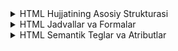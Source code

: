 <details>
<summary>
HTML Hujjatining Asosiy Strukturasi
</summary>

Har bir HTML hujjat quyidagi asosiy strukturaga ega:

```html
<!DOCTYPE html>
<html lang="uz">
<head>
  <meta charset="UTF-8">
  <title>Sahifa sarlavhasi</title>
</head>
<body>

  <h1>Bu sarlavha</h1>
  <p>Bu xatboshi.</p>

</body>
</html>
```

Keling, bu strukturadagi har bir elementni batafsil ko'rib chiqamiz:

* **`<!DOCTYPE html>`:** Bu deklaratsiya veb-brauzerga hujjatning HTML5 standartida yozilganligini bildiradi.
* **`<html lang="uz">`:** Bu teg HTML hujjatning boshlanishini bildiradi. `lang="uz"` atributi sahifaning tili o'zbekcha ekanligini ko'rsatadi.
* **`<head>`:** Bu bo'limda sahifa haqida meta-ma'lumotlar, jumladan sahifa sarlavhasi, CSS stillari va JavaScript kodlari joylashtiriladi. Bu ma'lumotlar brauzerda ko'rsatilmaydi, lekin sahifaning ishlashi uchun muhimdir.
    * **`<meta charset="UTF-8">`:** Bu teg sahifaning kodlash standarti UTF-8 ekanligini bildiradi. UTF-8 standarti o'zbek tilidagi barcha belgilarni to'g'ri ko'rsatish imkonini beradi.
    * **`<title>Sahifa sarlavhasi</title>`:** Bu teg sahifaning sarlavhasini belgilaydi. Sarlavha brauzerning tabida yoki oynasining sarlavha satrida ko'rsatiladi.
* **`<body>`:** Bu bo'limda sahifaning asosiy tarkibi, ya'ni foydalanuvchilar brauzerda ko'radigan barcha elementlar joylashtiriladi.
    * **`<h1>Bu sarlavha</h1>`:** Bu teg sarlavha yaratish uchun ishlatiladi. HTMLda `<h1>` dan `<h6>` gacha bo'lgan oltita sarlavha darajasi mavjud.
    * **`<p>Bu xatboshi.</p>`:** Bu teg xatboshi yaratish uchun ishlatiladi.

### Teglar va Elementlar

HTMLda ko'plab teglar mavjud. Keling, ba'zi asosiy teglarni ko'rib chiqamiz va ularning qanday ishlatilishini misollar bilan ko'rsatamiz:

* **Sarlavhalar:** `<h1>` dan `<h6>` gacha bo'lgan teglar sarlavhalar yaratish uchun ishlatiladi.

```html
<h1>Bu eng katta sarlavha</h1>
<h2>Bu kichikroq sarlavha</h2>
<h3>Bu undan ham kichikroq sarlavha</h3>
```

* **Xatboshilar:** `<p>` tegi xatboshilar yaratish uchun ishlatiladi.

```html
<p>Bu birinchi xatboshi.</p>
<p>Bu ikkinchi xatboshi.</p>
```

* **Rasmlar:** `<img>` tegi rasmlarni veb-sahifaga qo'shish uchun ishlatiladi.

```html
<img src="rasm.jpg" alt="Rasmning tavsifi">
```

Bu misolda, `src` atributi rasm faylining manzilini, `alt` atributi esa rasmning tavsifini ko'rsatadi.

* **Havolalar:** `<a>` tegi havolalar yaratish uchun ishlatiladi.

```html
<a href="https://kun.uz">Kun.uz saytiga o'tish</a>
```

Bu misolda, `href` atributi havolaning manzilini ko'rsatadi. Havolani bosganda, foydalanuvchi Kun.uz saytiga o'tadi.

* **Ro'yxatlar:** `<ul>`, `<ol>` va `<li>` teglari ro'yxatlar yaratish uchun ishlatiladi.

```html
<ul>
  <li>Olma</li>
  <li>Anor</li>
  <li>Uzum</li>
</ul>

<ol>
  <li>Birinchi</li>
  <li>Ikkinchi</li>
  <li>Uchinchi</li>
</ol>
```

Bu misolda, `<ul>` tegi tartibsiz ro'yxatni, `<ol>` tegi tartibli ro'yxatni, `<li>` tegi esa ro'yxat elementini bildiradi.

### Atributlar

Atributlar teglarga qo'shimcha ma'lumot berish uchun ishlatiladi. Keling, ba'zi asosiy atributlarni ko'rib chiqamiz:

* **`class`:** Bu atribut elementga CSS stillarini qo'llash uchun ishlatiladi.

```html
<p class="qizil-matn">Bu xatboshi qizil rangda bo'ladi.</p>
```

* **`id`:** Bu atribut elementga noyob identifikator berish uchun ishlatiladi.

```html
<div id="asosiy-kontent">Bu asosiy kontent.</div>
```

* **`style`:** Bu atribut elementga inline CSS stillarini qo'llash uchun ishlatiladi.

```html
<p style="color: blue;">Bu xatboshi ko'k rangda bo'ladi.</p>
```

Bu misollar HTML asoslarini tushunishga yordam beradi degan umiddaman. Keyingi darslarda biz HTMLning boshqa jihatlarini, jumladan semantik teglar, formlar va jadvallarni ko'rib chiqamiz.

### O'qituvchi boshchiligidagi loyiha: "Mening maktabim" (to'liq)

**1-qadam: Yangi HTML hujjat yaratish**

Avvalgi kabi, yangi HTML hujjat yarating va uni `maktab.html` deb nomlang. Asosiy HTML tuzilishini qo'shing:

```html
<!DOCTYPE html>
<html lang="uz">
<head>
  <meta charset="UTF-8">
  <title>Mening maktabim</title>
</head>
<body>

</body>
</html>
```

**2-qadam: Sarlavha va kirish qismini qo'shish**

* `<body>` teglari ichida `<h1>` tegi yordamida sahifa sarlavhasini qo'shing. Masalan, "Mening maktabim".
* Maktabingiz haqida qisqacha ma'lumot beruvchi xatboshilar (`<p>`) yozing. Masalan, maktabingizning nomi, manzili, qachon tashkil etilgani va boshqalar.

```html
<body>

  <h1>Mening maktabim</h1>
  <p>Men 1-umumta'lim maktabida o'qiyman. Maktabimiz Samarqand shahrida joylashgan.</p>
  <p>Maktabimiz 1991-yilda tashkil etilgan.</p>

</body>
```

**3-qadam: Maktab rasmini qo'shish**

* Endi maktabingizning rasmini qo'shamiz. Buning uchun `<img>` tegini ishlatamiz.
* `src` atributida rasm faylining manzilini ko'rsating. Masalan, agar rasm fayli `maktab_rasmi.jpg` deb nomlangan va `maktab.html` fayli bilan bir xil papkada joylashgan bo'lsa, `src="maktab_rasmi.jpg"` deb yozasiz.
* `alt` atributida rasmning tavsifini ko'rsating. Bu atribut rasm ko'rsatilmasa (masalan, internet aloqasi yo'q bo'lsa) yoki ko'zi ojiz foydalanuvchilar uchun ekran o'quvchi dasturlar tomonidan ishlatiladi.

```html
<img src="maktab_rasmi.jpg" alt="Maktabimizning rasmi">
```

**4-qadam: Maktab haqida batafsil ma'lumot qo'shish**

* Maktabingizning veb-sayti yoki ijtimoiy tarmoqdagi sahifasi bormi? Agar bo'lsa, uning havolasini qo'shing. Buning uchun `<a>` tegini ishlating. Havolaning manzilini `href` atributida ko'rsating.

```html
<p>Maktabimiz haqida batafsil ma'lumotni <a href="https://maktab.uz">bu yerda</a> olishingiz mumkin.</p>
```

* Maktabingizda qanday fanlar o'qitiladi? Ularning ro'yxatini tuzing. Buning uchun tartibsiz ro'yxat (`<ul>`, `<li>`) dan foydalaning.

```html
<p>Maktabimizda quyidagi fanlar o'qitiladi:</p>
<ul>
  <li>Ona tili</li>
  <li>Matematika</li>
  <li>Fizika</li>
  <li>Kimyo</li>
  <li>Biologiya</li>
  <li>Tarix</li>
</ul>
```

* Maktabingizda qanday to'garaklar bor? Ularning ro'yxatini tuzing va har bir to'garak haqida qisqacha ma'lumot bering. Buning uchun tartibli ro'yxat (`<ol>`, `<li>`) dan foydalaning.

```html
<p>Maktabimizda quyidagi to'garaklar faoliyat yuritadi:</p>
<ol>
  <li>Shaxmat to'garagi - bu yerda o'quvchilar shaxmat o'ynashni o'rganadilar va musobaqalarda qatnashadilar.</li>
  <li>Rasm to'garagi - bu yerda o'quvchilar rasm chizishni o'rganadilar.</li>
  <li>Sport to'garagi - bu yerda o'quvchilar turli xil sport turlari bilan shug'ullanadilar.</li>
</ol>
```

**5-qadam: Sahifani brauzerda ochish**

* `maktab.html` faylini saqlagan papkani oching.
* Faylni ikki marta bosing yoki brauzerda oching.
* Yaratgan veb-sahifangizni ko'rib chiqing.

**Tushuntirish:**

Bu loyihada biz HTMLning asosiy elementlaridan foydalanib, maktab haqida ma'lumotlarni o'z ichiga olgan veb-sahifa yaratdik. `<img>` tegi rasm qo'shish uchun, `<a>` tegi havola yaratish uchun, `<ul>` va `<ol>` teglari esa tartibsiz va tartibli ro'yxatlar yaratish uchun ishlatildi.

Ushbu loyihani o'zingizning maktabingiz haqidagi ma'lumotlar bilan to'ldiring. O'zingizga yoqqan boshqa elementlarni ham qo'shishingiz mumkin. Masalan, maktabingizning direktori haqida ma'lumot, maktabingizning qo'shimcha rasmlari va boshqalar.


### Mustaqil loyiha: "Mening sevimli mashg'ulotlarim"

Ushbu loyihada siz HTML bilimlaringizdan foydalanib, sevimli mashg'ulotlaringiz haqida veb-sahifa yaratasiz. 

**1-qadam: Yangi HTML hujjat yaratish**

* Matn muharriri yoki kod muharririda yangi fayl yarating va uni `mashgulotlar.html` deb nomlang.
* Faylga asosiy HTML tuzilishini qo'shing (`<!DOCTYPE html>`, `<html lang="uz">`, `<head>`, `<title>`, `<body>`).
* `<title>` tegi ichida sahifa sarlavhasini yozing (masalan, "Mening sevimli mashg'ulotlarim").


**2-qadam: Sahifa tarkibini yaratish**

* Quyidagi elementlarni sahifangizga qo'shing:
    * `<h1>` tegi bilan sahifa sarlavhasini qo'shing (masalan, "Mening sevimli mashg'ulotlarim").
    * O'zingiz haqingizda qisqacha ma'lumot beruvchi bir nechta xatboshilar (`<p>`) yozing. 
    * Har bir sevimli mashg'ulotingiz uchun:
        * `<div>` tegi yordamida alohida bo'lim yarating.
        * `<h2>` tegi bilan mashg'ulot nomini sarlavha qiling.
        * Mashg'ulot haqida ma'lumot beruvchi xatboshilar (`<p>`) yozing.
        * Mashg'ulot bilan bog'liq rasm qo'shing (`<img>`). Rasm faylining manzilini va rasmning tavsifini tegishli atributlarda ko'rsating.
    * Mashg'ulotlaringiz haqida qo'shimcha ma'lumot olish uchun foydali havolalar ro'yxatini yarating. Havolalarni yaratish uchun `<a>` tegini ishlating.
    * Mashg'ulotlaringiz bilan bog'liq biror ro'yxat yarating. Ro'yxatni tartibli yoki tartibsiz (`<ol>` yoki `<ul>`) shaklida taqdim eting.


**Tushuntirish:**

* Masalan, siz kitob o'qishni yaxshi ko'rsangiz, quyidagicha bo'lim yaratishingiz mumkin:
    * `<div>` tegini oching.
    * Ichida `<h2>` tegi bilan "Kitob o'qish" deb yozing.
    * Kitob o'qish haqida bir nechta xatboshilar yozing. Masalan: "Men bo'sh vaqtimda kitob o'qishni yaxshi ko'raman. Kitoblar menga yangi bilimlar olishga va dunyoqarashimni kengaytirishga yordam beradi. Ayniqsa, tarixiy romanlar va fantastika janridagi kitoblarni o'qishni yoqtiraman".
    * Xatboshilardan keyin kitob o'qish bilan bog'liq rasm qo'shing. Buning uchun `<img>` tegini ishlating. Rasm faylining manzilini `src` atributida, rasmning tavsifini esa `alt` atributida ko'rsating. Masalan, `src="kitob.jpg"` va `alt="Kitob o'qiyotgan odam"`.
    * `<div>` tegini yoping.
* Agar sizda bir nechta sevimli kitoblar bo'lsa, ularning ro'yxatini tartibsiz ro'yxat shaklida ko'rsatishingiz mumkin. Buning uchun `<ul>` va `<li>` teglaridan foydalaning.


**3-qadam: Sahifani brauzerda ochish**

* `mashgulotlar.html` faylini saqlagan papkani oching.
* Faylni ikki marta bosing yoki brauzerda oching.
* Yaratgan veb-sahifangizni ko'rib chiqing.

</details>


<details>
<summary>
HTML Jadvallar va Formalar
</summary>

Veb-sahifalarni yaratishda ma'lumotlarni tartibli va tushunarli ko'rsatish, shuningdek, foydalanuvchilar bilan o'zaro aloqada bo'lish juda muhim. HTML tili bizga bu maqsadlar uchun jadvallar va formalar kabi kuchli vositalarni taqdim etadi.

### Jadvallar bilan ishlash

Jadvallar ma'lumotlarni satr va ustunlarga ajratilgan holda strukturaviy tarzda taqdim etish imkonini beradi. Bu esa ma'lumotlarni oson o'qish, tahlil qilish va tushunishni ta'minlaydi. Jadvallarni kundalik hayotda ham tez-tez uchratamiz: dars jadvali, poyezdlar jadvali, mahsulotlar ro'yxati va boshqalar.

HTMLda jadvallarni yaratish uchun bir nechta teglar qo'llaniladi:

* **`<table>`**: Jadvalning asosiy konteyneri. Barcha jadval elementlari shu teg ichida joylashtiriladi.
    ```html
    <table>
      
    </table>
    ```

* **`<tr>`**: Jadvaldagi satrni (row) ifodalaydi.
    ```html
    <table>
      <tr>
          
      </tr>
    </table>
    ```

* **`<td>`**: Jadvaldagi katakchani (data cell) ifodalaydi. Har bir katakcha ma'lumotning bir qismini o'z ichiga oladi.
    ```html
    <table>
      <tr>
        <td>Olma</td>
        <td>5000 so'm</td>
      </tr>
    </table>
    ```

* **`<th>`**: Jadvaldagi sarlavha katakchasini (header cell) ifodalaydi. Sarlavha katakchalari odatda qalin shriftda ko'rsatiladi va ustun yoki satr uchun nom vazifasini bajaradi.
    ```html
    <table>
      <tr>
        <th>Mahsulot</th>
        <th>Narxi</th>
      </tr>
    </table>
    ```

**Jadvallarni Strukturaviy Tuzish**

Jadvallarni yanada tushunarli va foydalanuvchilarga qulay qilish uchun ularni quyidagi qismlarga ajratish mumkin:

* **`<caption>`**: Jadvalga sarlavha qo'yish uchun ishlatiladi. Sarlavha jadvalning tepasida joylashadi va uning mazmunini qisqacha ifodalaydi. Misol uchun, "O'quvchilar ro'yxati", "Mahsulotlar narxlari" va hokazo.
    ```html
    <table>
      <caption>O'quvchilar ro'yxati</caption>
      ...
    </table>
    ```

* **`<thead>`**: Jadvalning sarlavha qismini belgilaydi. Bu qismda ustun nomlari yoki boshqa sarlavha ma'lumotlari joylashtiriladi. Misol uchun, "Ism", "Familiya", "Yoshi" kabi ustun nomlari.
    ```html
    <table>
      <thead>
        <tr>
          <th>Ism</th>
          <th>Familiya</th>
          <th>Yoshi</th>
        </tr>
      </thead>
      ...
    </table>
    ```

* **`<tbody>`**: Jadvalning asosiy qismini belgilaydi. Bu qismda jadvalning ma'lumotlari satr va ustunlarga ajratilgan holda joylashtiriladi. Misol uchun, o'quvchilarning ismi, familiyasi va yoshi haqidagi ma'lumotlar.
    ```html
    <table>
      <tbody>
        <tr>
          <td>Ali</td>
          <td>Valiyev</td>
          <td>20</td>
        </tr>
        ...
      </tbody>
    </table>
    ```

* **`<tfoot>`**: Jadvalning pastki qismini belgilaydi. Bu qismda jadvalga oid xulosa ma'lumotlari, masalan, jami yoki o'rtacha qiymatlar ko'rsatilishi mumkin. Misol uchun, jadvaldagi barcha o'quvchilarning o'rtacha yoshi.
    ```html
    <table>
      <tfoot>
        <tr>
          <td colspan="2">Jami:</td>
          <td>45</td>
        </tr>
      </tfoot>
    </table>
    ```

**Katakchalarni Birlashtirish**

Ba'zan jadval katakchalarini bir nechta ustun yoki satrga yoyish kerak bo'ladi. Buning uchun `colspan` va `rowspan` atributlaridan foydalanish mumkin. 

* **`colspan`**: Katakchani gorizontal ravishda, ya'ni bir nechta ustunga yoyadi. Misol uchun, jadvalning birinchi satrida "Ism va Familiya" bitta katakchada joylashishi uchun `colspan="2"` atributidan foydalanish mumkin.
    ```html
    <table>
      <tr>
        <th colspan="2">Ism va Familiya</th>
        <th>Yoshi</th>
      </tr>
      ...
    </table>
    ```

* **`rowspan`**: Katakchani vertikal ravishda, ya'ni bir nechta satrga yoyadi. Misol uchun, jadvalning birinchi ustunida "1-guruh" nomi ikkita satrga yoyilishi uchun `rowspan="2"` atributidan foydalanish mumkin.
    ```html
    <table>
      <tr>
        <th rowspan="2">Guruh</th>
        <th>Ism</th>
        <th>Familiya</th>
      </tr>
      <tr>
        <td>Ali</td>
        <td>Valiyev</td>
      </tr>
    </table>
    ```

**Jadvallarni Formatlash**

Jadvallarni vizual jihatdan jozibador qilish va ma'lumotlarni yanada tushunarli qilish uchun CSS stillaridan foydalanish mumkin. CSS yordamida jadvallarning chegaralarini, fon rangini, shriftlarini va boshqa xususiyatlarini o'zgartirish mumkin.


### Formalar bilan ishlash

Formalar foydalanuvchilar bilan o'zaro aloqada bo'lishning asosiy vositalaridan biridir. Ular orqali foydalanuvchilar ma'lumotlarni kiritishlari, so'rovlar yuborishlari, fikr-mulohazalarini bildirishlari va boshqa ko'p narsalarni qilishlari mumkin.

HTMLda formalarni yaratish uchun `<form>` tegi ishlatiladi. Formada turli xil elementlar bo'lishi mumkin:

* **`<form>`**: Formani belgilaydi. Formadagi barcha elementlar shu teg ichida joylashtiriladi.
    ```html
    <form>
        
    </form>
    ```

* **`<input>`**: Turli xil ma'lumotlarni kiritish uchun ishlatiladi. `type` atributi yordamida input maydonining turini belgilash mumkin. Eng ko'p ishlatiladigan turlari:
    * `text`: Matn kiritish uchun. Misol uchun, ism, familiya, manzil va hokazo.
        ```html
        <input type="text" name="ism" placeholder="Ismingizni kiriting">
        ```
    * `password`: Parolni maxfiy kiritish uchun.
        ```html
        <input type="password" name="parol" placeholder="Parolni kiriting">
        ```
    * `email`: Email manzilini kiritish uchun.
        ```html
        <input type="email" name="email" placeholder="Emailingizni kiriting">
        ```
    * `number`: Raqam kiritish uchun. Misol uchun, yosh, telefon raqami va hokazo.
        ```html
        <input type="number" name="yosh" min="18" max="100">
        ```
    * `date`: Sanani tanlash uchun.
        ```html
        <input type="date" name="tug'ilgan_kun">
        ```
    * `radio`: Bir nechta variantdan birini tanlash uchun. Misol uchun, jinsni tanlashda.
        ```html
        <input type="radio" name="jins" value="erkak"> Erkak
        <input type="radio" name="jins" value="ayol"> Ayol
        ```
    * `checkbox`: Bir nechta variantni tanlash uchun. Misol uchun, qiziqishlarni tanlashda.
        ```html
        <input type="checkbox" name="qiziqishlar" value="sport"> Sport
        <input type="checkbox" name="qiziqishlar" value="musiqa"> Musiqa
        ```
    * `file`: Faylni yuklash uchun. Misol uchun, rasm, hujjat va hokazo.
        ```html
        <input type="file" name="fayl">
        ```
    * `submit`: Formani yuborish uchun.
        ```html
        <input type="submit" value="Yuborish">
        ```
    * `reset`: Formani tozalash uchun.
        ```html
        <input type="reset" value="Tozalash">
        ```
    * `hidden`: Foydalanuvchiga ko'rinmaydigan ma'lumotlarni yuborish uchun.
        ```html
        <input type="hidden" name="user_id" value="123">
        ```

* **`<textarea>`**: Ko'p qatorli matn kiritish uchun ishlatiladi. Misol uchun, xabar yoki sharh yozishda.
    ```html
    <textarea name="xabar" rows="5" cols="40"></textarea>
    ```

* **`<select>`**: Bir nechta variantdan birini tanlash uchun ishlatiladi. `<option>` tegi yordamida variantlarni belgilash mumkin. Misol uchun, shaharni tanlashda.
    ```html
    <select name="shahar">
      <option value="toshkent">Toshkent</option>
      <option value="samarqand">Samarqand</option>
      <option value="buxoro">Buxoro</option>
    </select>
    ```

* **`<label>`**: Input maydonlariga yorliq qo'yish uchun ishlatiladi.
    ```html
    <label for="ism">Ismingiz:</label>
    <input type="text" id="ism" name="ism">
    ```

**Formalarni Yuborish**

Formalarni yuborish uchun `action` va `method` atributlaridan foydalaniladi.

* **`action`**: Formani qaysi manzilga yuborish kerakligini belgilaydi. Odatda bu serverdagi skript faylining manzili bo'ladi.
* **`method`**: Formani qanday usulda yuborish kerakligini belgilaydi. Eng ko'p ishlatiladigan usullari:
    * `GET`: Ma'lumotlar URL manziliga qo'shiladi.
    * `POST`: Ma'lumotlar alohida so'rov bilan yuboriladi.

Umid qilamanki, bu batafsil ma'lumot va kod namunalari jadvallar va formalarni chuqurroq tushunishga yordam berdi. Ularni to'g'ri ishlatish orqali veb-sahifalarni yanada foydali va interaktiv qilish mumkin.


Xop bo'ladi, loyihani to'liq taqdim etaman va forma qismini bosqichlarga ajrataman.

### O'qituvchi boshchiligidagi loyiha: "Kutubxona katalogi"

Bu loyihada biz HTML bilimlarimizdan foydalanib, kutubxona katalogi jadvalini va yangi kitob qo'shish uchun formani yaratuvchi veb-sahifa yaratamiz.

**1-qadam: Yangi HTML hujjat yaratish**

* Matn muharriri yoki kod muharririda yangi fayl yarating (masalan, Notepad, Sublime Text, VS Code).
* Faylni `kutubxona.html` deb nomlang va saqlang.
* Faylga quyidagi asosiy HTML tuzilishini qo'shing:

```html
<!DOCTYPE html>
<html lang="uz">
<head>
  <meta charset="UTF-8">
  <title>Kutubxona katalogi</title>
</head>
<body>

</body>
</html>
```

**2-qadam: Jadvalni yaratish**

* `<body>` teglari ichida `<table>` tegini qo'shing.
* Jadvalga sarlavha qo'shing (`<caption>`). Masalan, "Kutubxona katalogi".
* Jadval sarlavhasini yaratish uchun `<thead>` tegini, so'ngra `<tr>` tegini va har bir ustun uchun `<th>` tegini qo'shing. Masalan, "№", "Kitob nomi", "Muallifi", "Nashr yili" va "Mavjudligi".

```html
<table>
  <caption>Kutubxona katalogi</caption>
  <thead>
    <tr>
      <th>№</th>
      <th>Kitob nomi</th>
      <th>Muallifi</th>
      <th>Nashr yili</th>
      <th>Mavjudligi</th>
    </tr>
  </thead>
  
</table>
```

**3-qadam: Jadvalga ma'lumotlarni qo'shish**

* Jadvalning asosiy qismini yaratish uchun `<tbody>` tegini qo'shing.
* Har bir kitob uchun `<tr>` tegini va har bir ma'lumot uchun `<td>` tegini qo'shing.
* Birinchi ustunda kitobning tartib raqamini ko'rsating.
* Ikkinchi ustunda kitob nomini ko'rsating.
* Uchinchi ustunda kitob muallifini ko'rsating.
* To'rtinchi ustunda kitob nashr etilgan yilni ko'rsating.
* Beshinchi ustunda kitobning mavjudligini ko'rsating ("Ha" yoki "Yo'q").

```html
<tbody>
  <tr>
    <td>1</td>
    <td>Alpomish</td>
    <td>Xalq og'zaki ijodi</td>
    <td>1980</td>
    <td>Ha</td>
  </tr>
  <tr>
    <td>2</td>
    <td>O'tkan kunlar</td>
    <td>Abdulla Qodiriy</td>
    <td>1925</td>
    <td>Ha</td>
  </tr>
  </tbody>
```

**4-qadam: Jadvalga qo'shimcha elementlar qo'shish**

* Jadvalning pastki qismini yaratish uchun `<tfoot>` tegini qo'shing.
* `<tfoot>` ichida `<tr>` va `<td>` teglaridan foydalanib, jadvalga oid xulosa ma'lumotlarini qo'shing. Masalan, "Jami kitoblar soni:".
* `colspan` atributidan foydalanib, "Jami kitoblar soni:" katakchasini bir nechta ustunga yoying.

```html
<tfoot>
  <tr>
    <td colspan="4">Jami kitoblar soni:</td>
    <td>2</td>
  </tr>
</tfoot>
```

**5-qadam: Formani yaratish**

* Jadvaldan keyin `<form>` tegini qo'shing.
* Formaga sarlavha qo'shing (`<h2>`). Masalan, "Yangi kitob qo'shish".

```html
<h2>Yangi kitob qo'shish</h2>
<form>

</form>
```

**6-qadam: Input maydonlarini qo'shish**

* Kitob nomi uchun matn maydoni (`<input type="text">`) qo'shing.
* Muallifi uchun matn maydoni (`<input type="text">`) qo'shing.
* Nashr yili uchun raqam maydoni (`<input type="number">`) qo'shing.
* Mavjudligi uchun radio tugmalar (`<input type="radio">`) qo'shing. "Ha" va "Yo'q" variantlarini yarating.

```html
<label for="kitob_nomi">Kitob nomi:</label><br>
<input type="text" id="kitob_nomi" name="kitob_nomi"><br><br>
<label for="muallifi">Muallifi:</label><br>
<input type="text" id="muallifi" name="muallifi"><br><br>
<label for="nashr_yili">Nashr yili:</label><br>
<input type="number" id="nashr_yili" name="nashr_yili"><br><br>
<label for="mavjudligi">Mavjudligi:</label><br>
<input type="radio" id="ha" name="mavjudligi" value="ha">
<label for="ha">Ha</label><br>
<input type="radio" id="yoq" name="mavjudligi" value="yoq">
<label for="yoq">Yo'q</label><br><br>
```

**7-qadam: Yuborish tugmasini qo'shish**

* Formaga yuborish tugmasini (`<input type="submit">`) qo'shing.

```html
<input type="submit" value="Qo'shish">
```

**8-qadam: Sahifani brauzerda ochish**

* `kutubxona.html` faylini saqlagan papkani oching.
* Faylni ikki marta bosing yoki brauzerda oching.
* Yaratgan veb-sahifangizni ko'rib chiqing.

**Tushuntirish:**

Bu loyihada biz HTMLning jadval va forma elementlaridan foydalanib, kutubxona katalogi jadvalini va yangi kitob qo'shish uchun formani yaratdik. Formada turli xil input turlaridan foydalandik: matn maydoni, raqam maydoni va radio tugmalar.

Ushbu loyihani o'zingiz xohlagan kitoblar ro'yxati bilan to'ldiring. Formadagi "Qo'shish" tugmasi hozircha hech qanday funksiyani bajarmaydi, chunki biz hali JavaScriptni o'rganmadik. Keyingi darslarda JavaScript yordamida formani qanday qilib ishga tushirishni o'rganamiz.


### Mustaqil loyiha: "Mening kundalik ishlarim"

Ushbu loyihada siz HTML bilimlaringizdan foydalanib, kundalik ishlaringizni rejalashtiruvchi veb-sahifa yaratasiz. Sahifada jadval va forma bo'lishi kerak.

**1-qadam: Yangi HTML hujjat yaratish**

* Matn muharriri yoki kod muharririda yangi fayl yarating va uni `kundalik.html` deb nomlang.
* Faylga asosiy HTML tuzilishini qo'shing (`<!DOCTYPE html>`, `<html lang="uz">`, `<head>`, `<title>`, `<body>`).
* `<title>` tegi ichida sahifa sarlavhasini yozing (masalan, "Mening kundalik ishlarim").


**2-qadam: Sahifa tarkibini yaratish**

* Quyidagi elementlarni sahifangizga qo'shing:
    * `<h1>` tegi bilan sahifa sarlavhasini qo'shing (masalan, "Mening kundalik ishlarim").
    * Kundalik ishlaringizni rejalashtirish uchun jadval yarating (`<table>`). Jadvalda quyidagi ustunlar bo'lishi kerak:
        * "Vaqt"
        * "Dushanba"
        * "Seshanba"
        * "Chorshanba"
        * "Payshanba"
        * "Juma"
        * "Shanba"
        * "Yakshanba"
    * Jadvalga kamida 5 ta satr qo'shing va har bir satrda vaqt oralig'ini (masalan, "08:00 - 09:00") va haftaning har bir kuni uchun rejalashtirilgan ishlarni yozing.
    * Jadvaldan keyin yangi ish qo'shish uchun forma yarating (`<form>`). Formada quyidagi input maydonlari bo'lishi kerak:
        * Kunni tanlash uchun ochiladigan ro'yxat (`<select>`). Haftaning barcha kunlarini ro'yxatga qo'shing.
        * Vaqtni kiritish uchun matn maydoni (`<input type="text">`).
        * Ishni kiritish uchun matn maydoni (`<input type="text">`).
    * Formaga yuborish tugmasini (`<input type="submit">`) qo'shing.


**Tushuntirish:**

* **Jadvalni yaratish:**
    * Jadval yaratish uchun `<table>` tegini ishlatasiz.
    * Jadvalni sarlavha (`<thead>`), asosiy qism (`<tbody>`) va pastki qism (`<tfoot>`) ga ajratish uchun tegishli teglarni ishlating.
    * Jadval sarlavhasida (`<thead>`) haftaning kunlarini ustunlar sifatida ko'rsatish uchun `<th>` tegini ishlating.
    * Jadvalning asosiy qismida (`<tbody>`) har bir satr (`<tr>`) uchun vaqt oralig'ini va haftaning har bir kuni uchun rejalashtirilgan ishlarni katakchalar (`<td>`) ga yozing.
    * Jadvalning pastki qismida (`<tfoot>`) agar kerak bo'lsa, qo'shimcha ma'lumotlarni (masalan, "Jami ishlar soni") ko'rsatishingiz mumkin.

* **Formani yaratish:**
    * Formani yaratish uchun `<form>` tegini ishlatasiz.
    * Formada input maydonlariga yorliqlar qo'yish uchun `<label>` tegini ishlating.
    * Kunni tanlash uchun `<select>` tegini va uning ichida haftaning har bir kuni uchun `<option>` tegini ishlating.
    * Vaqtni va ishni kiritish uchun `<input type="text">` maydonlarini ishlating.
    * Formaga yuborish tugmasini qo'shish uchun `<input type="submit">` tegini ishlating.

* **Eslatma:** Formadagi "Yuborish" tugmasi hozircha hech qanday funksiyani bajarmaydi, chunki biz hali JavaScriptni o'rganmadik. Keyingi darslarda JavaScript yordamida formani qanday qilib ishga tushirishni o'rganamiz.


**3-qadam: Sahifani brauzerda ochish**

* `kundalik.html` faylini saqlagan papkani oching.
* Faylni ikki marta bosing yoki brauzerda oching.
* Yaratgan veb-sahifangizni ko'rib chiqing.


</details>

<details>
<summary>
HTML Semantik Teglar va Atributlar
</summary>

Veb-sahifalarni yaratishda nafaqat kontentni ko'rsatish, balki uni ma'no jihatidan ham to'g'ri tuzish muhim ahamiyatga ega. Buning uchun HTML bizga semantik teglar va atributlarni taqdim etadi. Semantik teglar veb-sahifaning tuzilishini va mazmunini aniqroq ifodalashga yordam beradi, atributlar esa teglarga qo'shimcha ma'lumotlarni qo'shish imkonini beradi. Bu esa brauzerlar, qidiruv tizimlari va ekran o'quvchi dasturlar uchun sahifaning mazmunini yaxshiroq tushunish imkonini beradi, shuningdek, veb-sahifalarni yanada qulay va optimallashtirilgan qiladi.

### Semantik Teglar

Semantik teglar sahifaning turli qismlarini ma'no jihatidan ajratish uchun ishlatiladi. Ba'zi asosiy semantik teglar:

* **`<header>`**: Sahifa yoki bo'limning sarlavha qismini belgilaydi. Odatda sayt nomi, navigatsiya menyusi va boshqa kirish ma'lumotlari joylashtiriladi.
    ```html
    <header>
      <h1>Sayt nomi</h1>
      <nav>
        <ul>
          <li><a href="#">Bosh sahifa</a></li>
          <li><a href="#">Biz haqimizda</a></li>
          <li><a href="#">Aloqa</a></li>
        </ul>
      </nav>
    </header>
    ```

* **`<nav>`**: Navigatsiya havolalarini o'z ichiga oladi. Odatda menyu yaratish uchun ishlatiladi.
    ```html
    <nav>
      <ul>
        <li><a href="#">Bosh sahifa</a></li>
        <li><a href="#">Biz haqimizda</a></li>
        <li><a href="#">Aloqa</a></li>
      </ul>
    </nav>
    ```

* **`<main>`**: Sahifaning asosiy kontentini belgilaydi. Har bir sahifada faqat bitta `<main>` tegi bo'lishi kerak.
    ```html
    <main>
      <article>
        <h2>Maqola sarlavhasi</h2>
        <p>Maqola matni...</p>
      </article>
    </main>
    ```

* **`<article>`**: Mustaqil kontentni belgilaydi. Masalan, blog posti, yangiliklar maqolasi yoki forumdagi xabar.
    ```html
    <article>
      <h2>Maqola sarlavhasi</h2>
      <p>Maqola matni...</p>
    </article>
    ```

* **`<aside>`**: Asosiy kontentga bevosita aloqador bo'lmagan kontentni belgilaydi. Masalan, yon panel, reklama yoki tegishli havolalar.
    ```html
    <aside>
      <h2>Tegishli havolalar</h2>
      <ul>
        <li><a href="#">Havola 1</a></li>
        <li><a href="#">Havola 2</a></li>
      </ul>
    </aside>
    ```

* **`<footer>`**: Sahifa yoki bo'limning pastki qismini belgilaydi. Odatda mualliflik huquqi, aloqa ma'lumotlari va boshqa qo'shimcha ma'lumotlar joylashtiriladi.
    ```html
    <footer>
      <p>&copy; 2024 Sayt nomi</p>
    </footer>
    ```

* **`<section>`**: Sahifaning mantiqiy bo'limini belgilaydi. Masalan, "Kirish", "Xizmatlar", "Aloqa" kabi bo'limlar.
    ```html
    <section>
      <h2>Xizmatlar</h2>
      <p>Bizning xizmatlarimiz ro'yxati...</p>
    </section>
    ```

### Atributlar

Atributlar HTML teglariga qo'shimcha ma'lumot berish uchun ishlatiladi. Ular tegning ochilish qismida yoziladi va `atribut="qiymat"` formatida bo'ladi.

Ba'zi asosiy atributlar:

* **`class`**: Elementga CSS stillarini qo'llash uchun ishlatiladi. Bir nechta elementga bir xil stillarni qo'llash uchun ishlatiladi.
    ```html
    <p class="qizil-matn">Bu xatboshi qizil rangda bo'ladi.</p>
    ```

* **`id`**: Elementga noyob identifikator berish uchun ishlatiladi. Sahifada faqat bitta elementda ma'lum bir `id` bo'lishi mumkin. JavaScript orqali elementlarga murojaat qilish uchun ishlatiladi.
    ```html
    <div id="asosiy-kontent">Bu asosiy kontent.</div>
    ```

* **`title`**: Element haqida qo'shimcha ma'lumot berish uchun ishlatiladi. Foydalanuvchi sichqoncha kursorini element ustiga olib borganda, bu ma'lumot tooltip shaklida ko'rsatiladi.
    ```html
    <a href="#" title="Kun.uz saytiga o'tish">Kun.uz</a>
    ```

* **`lang`**: Elementning tilini belgilaydi. Masalan, `<p lang="uz">` o'zbek tilidagi xatboshini belgilaydi.
    ```html
    <p lang="uz">Bu xatboshi o'zbek tilida.</p>
    ```

* **`data-*`**: Elementga maxsus ma'lumotlarni saqlash uchun ishlatiladi. JavaScript orqali bu ma'lumotlarga murojaat qilish mumkin.
    ```html
    <div data-user-id="123">Foydalanuvchi ma'lumotlari</div>
    ```

Semantik teglar va atributlarni to'g'ri ishlatish orqali veb-sahifalarni yanada tushunarli, qulay va optimallashtirilgan qilish mumkin.

### O'qituvchi boshchiligidagi loyiha: "Shaxsiy blog"

Ushbu loyihada biz birgalikda HTML bilimlarimizdan foydalanib, semantik teglar yordamida shaxsiy blog sahifasini yaratamiz. Men har bir qadamni tushuntirib beraman va siz meni kuzatib, kodni yozasiz.

**1-qadam: Yangi HTML hujjat yaratish**

* Matn muharriri yoki kod muharririda yangi fayl yarating (masalan, Notepad, Sublime Text, VS Code).
* Faylni `blog.html` deb nomlang va saqlang.
* Faylga quyidagi asosiy HTML tuzilishini qo'shing:

```html
<!DOCTYPE html>
<html lang="uz">
<head>
  <meta charset="UTF-8">
  <title>Mening blogim</title>
</head>
<body>

</body>
</html>
```

**2-qadam: Sahifa sarlavhasini yaratish**

* `<body>` teglari ichida `<header>` tegini qo'shing.
* `<header>` tegi ichida `<h1>` tegi bilan blogingiz nomini yozing. Masalan, "Mening blogim".
* Blogingiz haqida qisqacha ma'lumot beruvchi xatboshini (`<p>`) qo'shing.

```html
<header>
  <h1>Mening blogim</h1>
  <p>Bu mening shaxsiy blogim, bu yerda men o'z fikrlarim, tajribalarim va qiziqishlarim bilan o'rtoqlashaman.</p>
</header>
```

**3-qadam: Navigatsiya menyusini yaratish**

* `<header>` tegi ichida `<nav>` tegini qo'shing.
* `<nav>` tegi ichida tartibsiz ro'yxat (`<ul>`) yarating.
* Ro'yxat elementlari (`<li>`) sifatida blogingizdagi turli bo'limlarga havolalar (`<a>`) qo'shing. Masalan, "Bosh sahifa", "Maqolalar", "Loyihalar", "Aloqa".

```html
<nav>
  <ul>
    <li><a href="#">Bosh sahifa</a></li>
    <li><a href="#">Maqolalar</a></li>
    <li><a href="#">Loyihalar</a></li>
    <li><a href="#">Aloqa</a></li>
  </ul>
</nav>
```

**4-qadam: Asosiy kontentni yaratish**

* `<header>` tegi dan keyin `<main>` tegini qo'shing.
* `<main>` tegi ichida `<article>` tegini qo'shing.
* `<article>` tegi ichida maqola sarlavhasini (`<h2>`) va maqola matnini (`<p>`) yozing.

```html
<main>
  <article>
    <h2>Mening birinchi maqolam</h2>
    <p>Bu mening blogimdagi birinchi maqolam. Bu yerda men ... haqida yozmoqchiman.</p>
  </article>
</main>
```

**5-qadam: Yon panelni yaratish**

* `<main>` tegi dan keyin `<aside>` tegini qo'shing.
* `<aside>` tegi ichida tegishli havolalar yoki boshqa qo'shimcha ma'lumotlarni joylashtiring.

```html
<aside>
  <h2>Tegishli havolalar</h2>
  <ul>
    <li><a href="#">Havola 1</a></li>
    <li><a href="#">Havola 2</a></li>
  </ul>
</aside>
```

**6-qadam: Sahifa pastki qismini yaratish**

* `<aside>` tegi dan keyin `<footer>` tegini qo'shing.
* `<footer>` tegi ichida mualliflik huquqi haqida ma'lumotni (`<p>`) yozing.

```html
<footer>
  <p>&copy; 2024 Mening blogim</p>
</footer>
```

**7-qadam: Sahifani brauzerda ochish**

* `blog.html` faylini saqlagan papkani oching.
* Faylni ikki marta bosing yoki brauzerda oching.
* Yaratgan veb-sahifangizni ko'rib chiqing.

**Tushuntirish:**

Bu loyihada biz HTMLning semantik teglaridan foydalanib, shaxsiy blog sahifasini yaratdik. `<header>`, `<nav>`, `<main>`, `<article>`, `<aside>` va `<footer>` teglaridan foydalanib, sahifaning tuzilishini va mazmunini aniqroq ifodaladik.

Ushbu loyihani o'zingizning blogingiz ma'lumotlari bilan to'ldiring. Maqolalar, loyihalar va boshqa bo'limlarga o'zingizning kontentingizni qo'shing.


### Mustaqil loyiha: "Mening sevimli shaxrim"

Ushbu loyihada siz HTML bilimlaringizdan foydalanib, sevimli shahringiz haqida veb-sahifa yaratasiz. Sahifada semantik teglar va atributlardan foydalaning.

**1-qadam: Yangi HTML hujjat yaratish**

* Matn muharriri yoki kod muharririda yangi fayl yarating va uni `shahar.html` deb nomlang.
* Faylga asosiy HTML tuzilishini qo'shing (`<!DOCTYPE html>`, `<html lang="uz">`, `<head>`, `<title>`, `<body>`).
* `<title>` tegi ichida sahifa sarlavhasini yozing (masalan, "Mening sevimli shaxrim").


**2-qadam: Sahifa tarkibini yaratish**

* Quyidagi elementlarni sahifangizga qo'shing:
    * Sahifa sarlavhasi uchun `<header>` tegini ishlating. Sarlavhada shahar nomi (`<h1>`) va shahar haqida qisqacha ma'lumot (`<p>`) bo'lishi kerak.
    * Navigatsiya menyusi uchun `<nav>` tegini ishlating. Menyuda shaharning turli joylari haqida ma'lumot beruvchi bo'limlarga havolalar (`<a>`) bo'lishi kerak. Masalan, "Tarixi", "Diqqatga sazovor joylar", "Madaniyati", "Rasmlar".
    * Sahifaning asosiy kontenti uchun `<main>` tegini ishlating. Asosiy kontentda shahar haqida batafsil ma'lumot beruvchi bo'limlar (`<section>`) bo'lishi kerak. Har bir bo'limda sarlavha (`<h2>`) va matn (`<p>`) bo'lishi kerak.
    * Qo'shimcha ma'lumotlar uchun `<aside>` tegini ishlating. Qo'shimcha ma'lumotlarda shahar haqida qiziqarli faktlar, statistik ma'lumotlar yoki shahar bilan bog'liq mashhur shaxslar haqida ma'lumotlar bo'lishi mumkin.
    * Sahifa pastki qismi uchun `<footer>` tegini ishlating. Pastki qismda mualliflik huquqi haqida ma'lumot va shaharning rasmiy veb-saytiga havola bo'lishi mumkin.
    * Shaharning rasmlarini qo'shing (`<img>`). Rasmlarga tavsif (`alt`) atributini qo'shishni unutmang.
    * Tegishli atributlardan foydalaning. Masalan, `lang` atributidan foydalanib, sahifaning tilini belgilang.


**Tushuntirish:**

* Semantik teglarni to'g'ri ishlatishga e'tibor bering. Har bir teg o'z maqsadiga muvofiq ishlatilishi kerak.
* Sahifaning tuzilishini mantiqiy qismlarga ajrating. Masalan, shahar tarixi, diqqatga sazovor joylari, madaniyati va boshqalar uchun alohida bo'limlar yarating.
* Atributlardan foydalanib, teglarga qo'shimcha ma'lumotlarni qo'shing. Masalan, `class` atributidan foydalanib, CSS stillarini qo'llashingiz mumkin.
* Rasmlarga tavsif (`alt`) atributini qo'shishni unutmang. Bu atribut rasm ko'rsatilmasa (masalan, internet aloqasi yo'q bo'lsa) yoki ko'zi ojiz foydalanuvchilar uchun ekran o'quvchi dasturlar tomonidan ishlatiladi.


**3-qadam: Sahifani brauzerda ochish**

* `shahar.html` faylini saqlagan papkani oching.
* Faylni ikki marta bosing yoki brauzerda oching.
* Yaratgan veb-sahifangizni ko'rib chiqing.
</details>